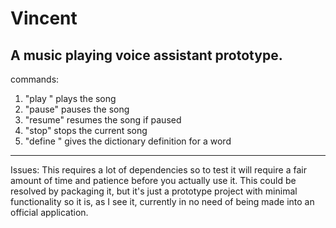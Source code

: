 # Vincent
A music playing voice assistant prototype.
-----------------------------------------------------------------------------
commands:
  1) "play <song>"     plays the song
  2) "pause"           pauses the song
  3) "resume"          resumes the song if paused
  4) "stop"            stops the current song
  5) "define <word>"   gives the dictionary definition for a word
-----------------------------------------------------------------------------
Issues:
  This requires a lot of dependencies so to test it will require a fair amount of time and patience before you actually use it.
  This could be resolved by packaging it, but it's just a prototype project with minimal functionality so it is, as I see it, currently in no need of being made into an official application.
